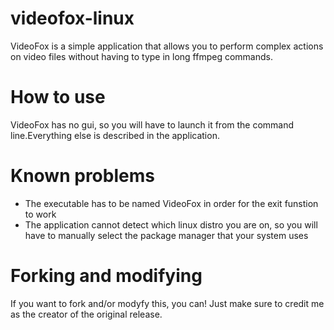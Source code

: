 # videofox-linux
VideoFox is a simple application that allows you to perform complex actions on video files without having to type in long ffmpeg commands.  
# How to use
VideoFox has no gui, so you will have to launch it from the command line.Everything else is described in the application.  
# Known problems
- The executable has to be named VideoFox in order for the exit funstion to work  
- The application cannot detect which linux distro you are on, so you will have to manually select the package manager that your system uses  
# Forking and modifying
If you want to fork and/or modyfy this, you can! Just make sure to credit me as the creator of the original release.
